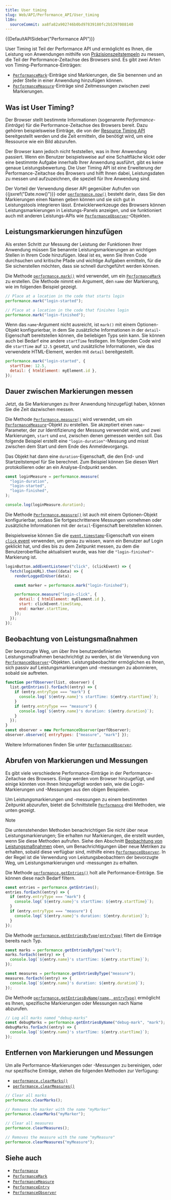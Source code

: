 ```yaml
---
title: User timing
slug: Web/API/Performance_API/User_timing
l10n:
  sourceCommit: aa8fa82a902746b0bd97839180fc2b5397088140
---
```


{{DefaultAPISidebar("Performance API")}}

User Timing ist Teil der Performance API und ermöglicht es Ihnen, die Leistung von Anwendungen mithilfe von [Präzisionszeitstempeln](/de/docs/Web/API/DOMHighResTimeStamp) zu messen, die Teil der Performance-Zeitachse des Browsers sind. Es gibt zwei Arten von Timing-Performance-Einträgen:

- [`PerformanceMark`](/de/docs/Web/API/PerformanceMark)-Einträge sind Markierungen, die Sie benennen und an jeder Stelle in einer Anwendung hinzufügen können.
- [`PerformanceMeasure`](/de/docs/Web/API/PerformanceMeasure)-Einträge sind Zeitmessungen zwischen zwei Markierungen.

## Was ist User Timing?

Der Browser stellt bestimmte Informationen (sogenannte _Performance-Einträge_) für die Performance-Zeitachse des Browsers bereit. Dazu gehören beispielsweise Einträge, die von der [Resource Timing API](/de/docs/Web/API/Performance_API/Resource_timing) bereitgestellt werden und die Zeit ermitteln, die benötigt wird, um eine Ressource wie ein Bild abzurufen.

Der Browser kann jedoch nicht feststellen, was in Ihrer Anwendung passiert. Wenn ein Benutzer beispielsweise auf eine Schaltfläche klickt oder eine bestimmte Aufgabe innerhalb Ihrer Anwendung ausführt, gibt es keine genaue Leistungsbewertung. Die User Timing API ist eine Erweiterung der Performance-Zeitachse des Browsers und hilft Ihnen dabei, Leistungsdaten zu messen und aufzuzeichnen, die speziell für Ihre Anwendung sind.

Der Vorteil der Verwendung dieser API gegenüber Aufrufen von {{jsxref("Date.now()")}} oder [`performance.now()`](/de/docs/Web/API/Performance/now) besteht darin, dass Sie den Markierungen einen Namen geben können und sie sich gut in Leistungstools integrieren lässt. Entwicklerwerkzeuge des Browsers können Leistungsmarkierungen in Leistungs-Panels anzeigen, und sie funktioniert auch mit anderen Leistungs-APIs wie [`PerformanceObserver`](/de/docs/Web/API/PerformanceObserver)-Objekten.

## Leistungsmarkierungen hinzufügen

Als ersten Schritt zur Messung der Leistung der Funktionen Ihrer Anwendung müssen Sie benannte Leistungsmarkierungen an wichtigen Stellen in Ihrem Code hinzufügen. Ideal ist es, wenn Sie Ihren Code durchsuchen und kritische Pfade und wichtige Aufgaben ermitteln, für die Sie sicherstellen möchten, dass sie schnell durchgeführt werden können.

Die Methode [`performance.mark()`](/de/docs/Web/API/Performance/mark) wird verwendet, um ein [`PerformanceMark`](/de/docs/Web/API/PerformanceMark) zu erstellen. Die Methode nimmt ein Argument, den `name` der Markierung, wie im folgenden Beispiel gezeigt.

```js
// Place at a location in the code that starts login
performance.mark("login-started");

// Place at a location in the code that finishes login
performance.mark("login-finished");
```

Wenn das `name`-Argument nicht ausreicht, ist `mark()` mit einem Optionen-Objekt konfigurierbar, in dem Sie zusätzliche Informationen in der `detail`-Eigenschaft bereitstellen können, die beliebigen Typs sein kann. Sie können auch bei Bedarf eine andere `startTime` festlegen. Im folgenden Code wird die `startTime` auf `12.5` gesetzt, und zusätzliche Informationen, wie das verwendete HTML-Element, werden mit `detail` bereitgestellt.

```js
performance.mark("login-started", {
  startTime: 12.5,
  detail: { htmlElement: myElement.id },
});
```

## Dauer zwischen Markierungen messen

Jetzt, da Sie Markierungen zu Ihrer Anwendung hinzugefügt haben, können Sie die Zeit dazwischen messen.

Die Methode [`Performance.measure()`](/de/docs/Web/API/Performance/measure) wird verwendet, um ein [`PerformanceMeasure`](/de/docs/Web/API/PerformanceMeasure)-Objekt zu erstellen. Sie akzeptiert einen `name`-Parameter, der zur Identifizierung der Messung verwendet wird, und zwei Markierungen, `start` und `end`, zwischen denen gemessen werden soll. Das folgende Beispiel erstellt eine `"login-duration"`-Messung und misst zwischen dem Start und dem Ende des Anmeldevorgangs.

Das Objekt hat dann eine `duration`-Eigenschaft, die den End- und Startzeitstempel für Sie berechnet. Zum Beispiel können Sie diesen Wert protokollieren oder an ein Analyse-Endpunkt senden.

```js
const loginMeasure = performance.measure(
  "login-duration",
  "login-started",
  "login-finished",
);

console.log(loginMeasure.duration);
```

Die Methode [`Performance.measure()`](/de/docs/Web/API/Performance/measure) ist auch mit einem Optionen-Objekt konfigurierbar, sodass Sie fortgeschrittenere Messungen vornehmen oder zusätzliche Informationen mit der `detail`-Eigenschaft bereitstellen können.

Beispielsweise können Sie die [`event.timestamp`](/de/docs/Web/API/Event/timeStamp)-Eigenschaft von einem [`click` event](/de/docs/Web/API/Element/click_event) verwenden, um genau zu wissen, wann ein Benutzer auf Login geklickt hat, und dies bis zu dem Zeitpunkt messen, zu dem die Benutzeroberfläche aktualisiert wurde, was hier die `"login-finished"`-Markierung ist.

```js
loginButton.addEventListener("click", (clickEvent) => {
  fetch(loginURL).then((data) => {
    renderLoggedInUser(data);

    const marker = performance.mark("login-finished");

    performance.measure("login-click", {
      detail: { htmlElement: myElement.id },
      start: clickEvent.timeStamp,
      end: marker.startTime,
    });
  });
});
```

## Beobachtung von Leistungsmaßnahmen

Der bevorzugte Weg, um über Ihre benutzerdefinierten Leistungsmaßnahmen benachrichtigt zu werden, ist die Verwendung von [`PerformanceObserver`](/de/docs/Web/API/PerformanceObserver)-Objekten. Leistungsbeobachter ermöglichen es Ihnen, sich passiv auf Leistungsmarkierungen und -messungen zu abonnieren, sobald sie auftreten.

```js
function perfObserver(list, observer) {
  list.getEntries().forEach((entry) => {
    if (entry.entryType === "mark") {
      console.log(`${entry.name}'s startTime: ${entry.startTime}`);
    }
    if (entry.entryType === "measure") {
      console.log(`${entry.name}'s duration: ${entry.duration}`);
    }
  });
}
const observer = new PerformanceObserver(perfObserver);
observer.observe({ entryTypes: ["measure", "mark"] });
```

Weitere Informationen finden Sie unter [`PerformanceObserver`](/de/docs/Web/API/PerformanceObserver).

## Abrufen von Markierungen und Messungen

Es gibt viele verschiedene Performance-Einträge in der Performance-Zeitachse des Browsers. Einige werden vom Browser hinzugefügt, und einige könnten von Ihnen hinzugefügt worden sein, wie die Login-Markierungen und -Messungen aus den obigen Beispielen.

Um Leistungsmarkierungen und -messungen zu einem bestimmten Zeitpunkt abzurufen, bietet die Schnittstelle [`Performance`](/de/docs/Web/API/Performance) drei Methoden, wie unten gezeigt.

> [!NOTE]
> Die untenstehenden Methoden benachrichtigen Sie nicht über neue Leistungsmarkierungen; Sie erhalten nur Markierungen, die erstellt wurden, wenn Sie diese Methoden aufrufen.
> Siehe den Abschnitt [Beobachtung von Leistungsmaßnahmen](#beobachtung_von_leistungsmaßnahmen) oben, um Benachrichtigungen über neue Metriken zu erhalten, sobald diese verfügbar sind, mithilfe eines [`PerformanceObserver`](/de/docs/Web/API/PerformanceObserver). In der Regel ist die Verwendung von Leistungsbeobachtern der bevorzugte Weg, um Leistungsmarkierungen und -messungen zu erhalten.

Die Methode [`performance.getEntries()`](/de/docs/Web/API/Performance/getEntries) holt alle Performance-Einträge. Sie können diese nach Bedarf filtern.

```js
const entries = performance.getEntries();
entries.forEach((entry) => {
  if (entry.entryType === "mark") {
    console.log(`${entry.name}'s startTime: ${entry.startTime}`);
  }
  if (entry.entryType === "measure") {
    console.log(`${entry.name}'s duration: ${entry.duration}`);
  }
});
```

Die Methode [`performance.getEntriesByType(entryType)`](/de/docs/Web/API/Performance/getEntriesByType) filtert die Einträge bereits nach Typ.

```js
const marks = performance.getEntriesByType("mark");
marks.forEach((entry) => {
  console.log(`${entry.name}'s startTime: ${entry.startTime}`);
});

const measures = performance.getEntriesByType("measure");
measures.forEach((entry) => {
  console.log(`${entry.name}'s duration: ${entry.duration}`);
});
```

Die Methode [`performance.getEntriesByName(name, entryType)`](/de/docs/Web/API/Performance/getEntriesByName) ermöglicht es Ihnen, spezifische Markierungen oder Messungen nach Name abzurufen.

```js
// Log all marks named "debug-marks"
const debugMarks = performance.getEntriesByName("debug-mark", "mark");
debugMarks.forEach((entry) => {
  console.log(`${entry.name}'s startTime: ${entry.startTime}`);
});
```

## Entfernen von Markierungen und Messungen

Um alle Performance-Markierungen oder -Messungen zu bereinigen, oder nur spezifische Einträge, stehen die folgenden Methoden zur Verfügung:

- [`performance.clearMarks()`](/de/docs/Web/API/Performance/clearMarks)
- [`performance.clearMeasures()`](/de/docs/Web/API/Performance/clearMeasures)

```js
// Clear all marks
performance.clearMarks();

// Removes the marker with the name "myMarker"
performance.clearMarks("myMarker");

// Clear all measures
performance.clearMeasures();

// Removes the measure with the name "myMeasure"
performance.clearMeasures("myMeasure");
```

## Siehe auch

- [`Performance`](/de/docs/Web/API/Performance)
- [`PerformanceMark`](/de/docs/Web/API/PerformanceMark)
- [`PerformanceMeasure`](/de/docs/Web/API/PerformanceMeasure)
- [`PerformanceEntry`](/de/docs/Web/API/PerformanceEntry)
- [`PerformanceObserver`](/de/docs/Web/API/PerformanceObserver)
